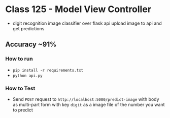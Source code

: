 # Class 125 - Model View Controller

- digit recognition image classifier over flask api
upload image to api and get predictions

## Accuracy ~91%

### How to run

- `pip install -r requirements.txt`
- `python api.py`

### How to Test

- Send `POST` request to `http://localhost:5000/predict-image` with body as multi-part form with key `digit` as a image file of the number you want to predict
